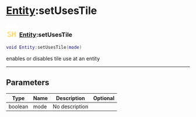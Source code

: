 # [Entity](../entity/README.md):setUsesTile

### <img src="../../.gitbook/assets/shared.png" width="32" height="32" /> [Entity](../entity/README.md):setUsesTile

```lua
void Entity:setUsesTile(mode)
```

enables or disables tile use at an entity<br>

-----------------
## Parameters

| Type   | Name | Description | Optional |
| ------ | ---- | ----------- | -------: |
| boolean | mode | No description |  |
